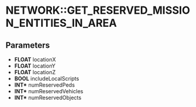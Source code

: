 # NETWORK::GET_RESERVED_MISSION_ENTITIES_IN_AREA

## Parameters
* **FLOAT** locationX
* **FLOAT** locationY
* **FLOAT** locationZ
* **BOOL** includeLocalScripts
* **INT\*** numReservedPeds
* **INT\*** numReservedVehicles
* **INT\*** numReservedObjects